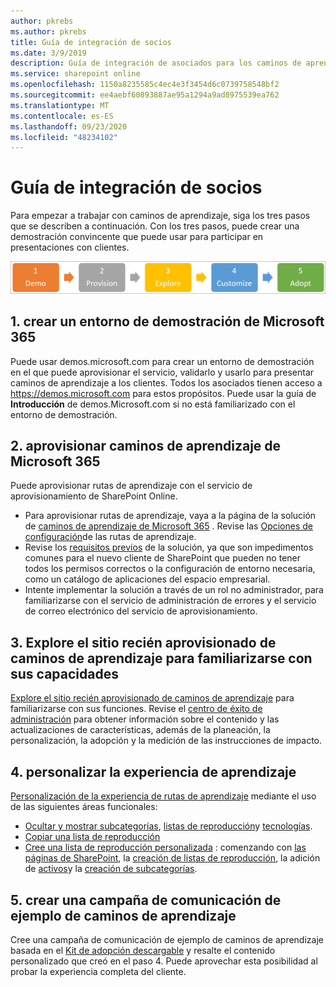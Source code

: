 ```yaml
---
author: pkrebs
ms.author: pkrebs
title: Guía de integración de socios
ms.date: 3/9/2019
description: Guía de integración de asociados para los caminos de aprendizaje de Microsoft 365
ms.service: sharepoint online
ms.openlocfilehash: 1150a8235585c4ec4e3f3454d6c0739758548bf2
ms.sourcegitcommit: ee4aebf60893887ae95a1294a9ad8975539ea762
ms.translationtype: MT
ms.contentlocale: es-ES
ms.lasthandoff: 09/23/2020
ms.locfileid: "48234102"
---
```

# <a name="partner-onboarding-guide"></a>Guía de integración de socios
Para empezar a trabajar con caminos de aprendizaje, siga los tres pasos que se describen a continuación. Con los tres pasos, puede crear una demostración convincente que puede usar para participar en presentaciones con clientes. 

![cg-partner-getfam.png](media/cg-partner-getfam.png)

## <a name="1-create-a-microsoft-365-demonstration-environment"></a>1. crear un entorno de demostración de Microsoft 365
Puede usar demos.microsoft.com para crear un entorno de demostración en el que puede aprovisionar el servicio, validarlo y usarlo para presentar caminos de aprendizaje a los clientes. Todos los asociados tienen acceso a https://demos.microsoft.com para estos propósitos. Puede usar la guía de **Introducción** de demos.Microsoft.com si no está familiarizado con el entorno de demostración.

## <a name="2-provision-microsoft-365-learning-pathways"></a>2. aprovisionar caminos de aprendizaje de Microsoft 365
Puede aprovisionar rutas de aprendizaje con el servicio de aprovisionamiento de SharePoint Online.
- Para aprovisionar rutas de aprendizaje, vaya a la página de la solución de [caminos de aprendizaje de Microsoft 365](https://provisioning.sharepointpnp.com/details/3df8bd55-b872-4c9d-88e3-6b2f05344239) . Revise las [Opciones de configuración](https://docs.microsoft.com/office365/customlearning/custom_setupoptions)de las rutas de aprendizaje. 
- Revise los [requisitos previos](https://docs.microsoft.com/office365/customlearning/custom_provision) de la solución, ya que son impedimentos comunes para el nuevo cliente de SharePoint que pueden no tener todos los permisos correctos o la configuración de entorno necesaria, como un catálogo de aplicaciones del espacio empresarial.
- Intente implementar la solución a través de un rol no administrador, para familiarizarse con el servicio de administración de errores y el servicio de correo electrónico del servicio de aprovisionamiento.

## <a name="3-explore-your-newly-provisioned-learning-pathways-site-to-get-familiar-with-its-capabilities"></a>3. Explore el sitio recién aprovisionado de caminos de aprendizaje para familiarizarse con sus capacidades
[Explore el sitio recién aprovisionado de caminos de aprendizaje](https://docs.microsoft.com/office365/customlearning/custom_exploresite) para familiarizarse con sus funciones. Revise el [centro de éxito de administración](https://docs.microsoft.com/office365/customlearning/custom_successcenter) para obtener información sobre el contenido y las actualizaciones de características, además de la planeación, la personalización, la adopción y la medición de las instrucciones de impacto.

## <a name="4-customize-the-learning-experience"></a>4. personalizar la experiencia de aprendizaje
[Personalización de la experiencia de rutas de aprendizaje](https://docs.microsoft.com/office365/customlearning/custom_overview) mediante el uso de las siguientes áreas funcionales:
- [Ocultar y mostrar subcategorías](https://docs.microsoft.com/office365/customlearning/custom_hideshowsub), [listas de reproducción](https://docs.microsoft.com/office365/customlearning/custom_hideshowplaylists)y [tecnologías](https://docs.microsoft.com/office365/customlearning/custom_hideshowtech).
- [Copiar una lista de reproducción](https://docs.microsoft.com/office365/customlearning/custom_copyplaylist)
- [Cree una lista de reproducción personalizada](https://docs.microsoft.com/office365/customlearning/custom_createnewplaylist) : comenzando con [las páginas de SharePoint](https://docs.microsoft.com/office365/customlearning/custom_createnewpage), la [creación de listas de reproducción](https://docs.microsoft.com/office365/customlearning/custom_createnewplaylist), la adición de [activos](https://docs.microsoft.com/office365/customlearning/custom_addassets)y la [creación de subcategorías](https://docs.microsoft.com/office365/customlearning/custom_createnewcat).

## <a name="5-create-a-sample-learning-pathways-communication-campaign"></a>5. crear una campaña de comunicación de ejemplo de caminos de aprendizaje
Cree una campaña de comunicación de ejemplo de caminos de aprendizaje basada en el [Kit de adopción descargable](https://teamworktools.azurewebsites.net/m365lp/m365lpadoptionkit.zip) y resalte el contenido personalizado que creó en el paso 4. Puede aprovechar esta posibilidad al probar la experiencia completa del cliente. 


